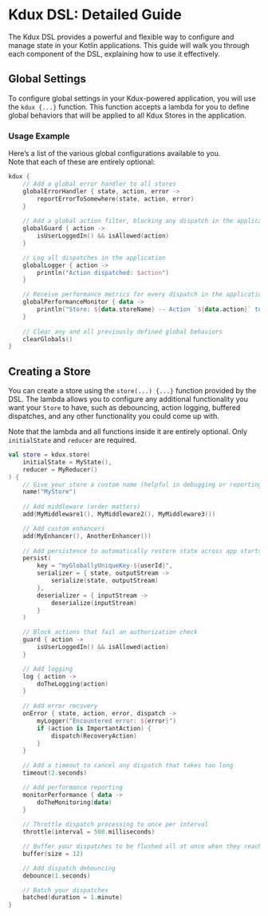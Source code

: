 # Kdux DSL: Detailed Guide

The Kdux DSL provides a powerful and flexible way to configure and manage state in your Kotlin applications. This guide
will walk you through each component of the DSL, explaining how to use it effectively.

## Global Settings

To configure global settings in your Kdux-powered application, you will use the `kdux {...}` function. This function accepts a
lambda for you to define global behaviors that will be applied to all Kdux Stores in the application.

### Usage Example

Here’s a list of the various global configurations available to you. 
<br> Note that each of these are entirely optional:

```kotlin
kdux {
    // Add a global error handler to all stores
    globalErrorHandler { state, action, error ->
        reportErrorToSomewhere(state, action, error)
    }
    
    // Add a global action filter, blocking any dispatch in the application as you see fit
    globalGuard { action ->
        isUserLoggedIn() && isAllowed(action)
    }

    // Log all dispatches in the application
    globalLogger { action ->
        println("Action dispatched: $action")
    }

    // Receive performance metrics for every dispatch in the application
    globalPerformanceMonitor { data ->
        println("Store: ${data.storeName} -- Action `${data.action}` took ${data.duration.inWholeMilliseconds}ms")
    }
    
    // Clear any and all previously defined global behaviors
    clearGlobals()
}
```

## Creating a Store

You can create a store using the `store(...) {...}` function provided by the DSL. The lambda allows you to configure any
additional functionality you want your `Store` to have, such as debouncing, action logging, buffered dispatches, and
any other functionality you could come up with.

Note that the lambda and all functions inside it are entirely optional. Only `initialState` and `reducer` are required.

```kotlin
val store = kdux.store(
    initialState = MyState(),
    reducer = MyReducer()
) {
    // Give your store a custom name (helpful in debugging or reporting)
    name("MyStore")
    
    // Add middleware (order matters)
    add(MyMiddleware1(), MyMiddleware2(), MyMiddleware3())

    // Add custom enhancers
    add(MyEnhancer(), AnotherEnhancer())
    
    // Add persistence to automatically restore state across app starts
    persist(
        key = "myGloballyUniqueKey-${userId}",
        serializer = { state, outputStream ->
            serialize(state, outputStream)
        },
        deserializer = { inputStream ->
            deserialize(inputStream)
        }
    )

    // Block actions that fail an authorization check
    guard { action ->
        isUserLoggedIn() && isAllowed(action)
    }

    // Add logging
    log { action ->
        doTheLogging(action)
    }
    
    // Add error recovery
    onError { state, action, error, dispatch ->
        myLogger("Encountered error: ${error}")
        if (action is ImportantAction) {
            dispatch(RecoveryAction)
        }
    }
    
    // Add a timeout to cancel any dispatch that takes too long
    timeout(2.seconds)

    // Add performance reporting
    monitorPerformance { data ->
        doTheMonitoring(data)
    }
    
    // Throttle dispatch processing to once per interval
    throttle(interval = 500.milliseconds)

    // Buffer your dispatches to be flushed all at once when they reach the size limit
    buffer(size = 12)

    // Add dispatch debouncing
    debounce(1.seconds)

    // Batch your dispatches
    batched(duration = 1.minute)
}
```